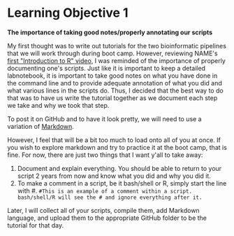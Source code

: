 # Learning Objective 1

**The importance of taking good notes/properly annotating our scripts**

My first thought was to write out tutorials for the two bioinformatic pipelines that we will work through during boot camp. However, reviewing NAME's [first "Introduction to R" video](), I was reminded of the importance of properly documenting one's scripts. Just like it is important to keep a detailed labnotebook, it is important to take good notes on what you have done in the command line and to provide adequate annotation of what you did and what various lines in the scripts do. Thus, I decided that the best way to do that was to have us write the tutorial together as we document each step we take and why we took that step.

To post it on GitHub and to have it look pretty, we will need to use a variation of [Markdown](https://www.markdownguide.org/).

However, I feel that will be a bit too much to load onto all of you at once. If you wish to explore markdown and try to practice it at the boot camp, that is fine. For now, there are just two things that I want y'all to take away:

1. Document and explain everything. You should be able to return to your script 2 years from now and know what you did and why you did it.
2. To make a comment in a script, be it bash/shell or R, simply start the line with #. `#This is an example of a comment within a script. bash/shell/R will see the # and ignore everything after it.`

Later, I will collect all of your scripts, compile them, add Markdown language, and upload them to the appropriate GitHub folder to be the tutorial for that day.
